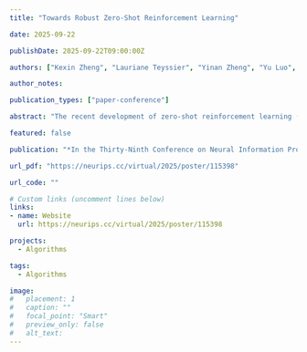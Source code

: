```yaml
---
title: "Towards Robust Zero-Shot Reinforcement Learning"

date: 2025-09-22

publishDate: 2025-09-22T09:00:00Z

authors: ["Kexin Zheng", "Lauriane Teyssier", "Yinan Zheng", "Yu Luo", "Xianyuan Zhan"]

author_notes:

publication_types: ["paper-conference"]

abstract: "The recent development of zero-shot reinforcement learning (RL) has opened a new avenue for learning pre-trained generalist policies that can adapt to arbitrary new tasks in a zero-shot manner. While the popular Forward-Backward (FB) representations and related methods have shown promise in zero-shot RL, we found empirically that their non-expressive modeling architecture and extrapolation errors caused by out-of-the-distribution (OOD) actions during offline learning often lead to potentially biased and non-robust representations, eventually causing suboptimal performance. To address these issues, we propose Behavior-Rgularized Zero-shot RL with Expressivity enhancement (BREEZE), an upgraded FB-based framework that simultaneously enhances offline learning stability, FB representation learning quality, and policy extraction capability. Specifically, BREEZE introduces behavioral regularization in zero-shot RL policy learning, transforming policy optimization into a stable in-sample learning paradigm. Additionally, BREEZE employs the expressive self-attention based architectures for forward and backward representations, providing more accurate successor measure estimates that capture the complicated environment-task relationships. Moreover, BREEZE extracts the policy with a guided task-conditioned diffusion model, enabling optimal action synthesis while capturing the highly multi-modal action distributions in zero-shot RL settings. Extensive experiments on ExORL and FrankaKitchen demonstrate that BREEZE achieves state-of-the-art performance while exhibiting superior robustness compared to prior offline zero-shot RL methods."

featured: false

publication: "*In the Thirty-Ninth Conference on Neural Information Processing Systems (NeurIPS 2025)*"

url_pdf: "https://neurips.cc/virtual/2025/poster/115398"

url_code: ""

# Custom links (uncomment lines below)
links:
- name: Website
  url: https://neurips.cc/virtual/2025/poster/115398

projects: 
  - Algorithms

tags:
  - Algorithms

image:
#   placement: 1
#   caption: ""
#   focal_point: "Smart"
#   preview_only: false
#   alt_text:
---
```


